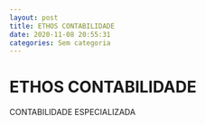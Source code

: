 ```yaml
---
layout: post
title: ETHOS CONTABILIDADE
date: 2020-11-08 20:55:31 
categories: Sem categoria
---
```


# ETHOS CONTABILIDADE

CONTABILIDADE ESPECIALIZADA
